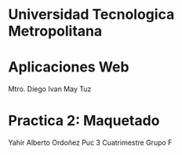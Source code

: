 <h1>Universidad Tecnologica Metropolitana</h1>
<h1>Aplicaciones Web</h1>
Mtro. Diego Ivan May Tuz
<h1>Practica 2: Maquetado</h1>
Yahir Alberto Ordoñez Puc
3 Cuatrimestre
Grupo F

